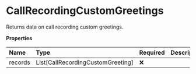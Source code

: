 # CallRecordingCustomGreetings

Returns data on call recording custom greetings.

**Properties**

| Name    | Type                              | Required | Description |
| :------ | :-------------------------------- | :------- | :---------- |
| records | List[CallRecordingCustomGreeting] | ❌       |             |

<!-- This file was generated by liblab | https://liblab.com/ -->
